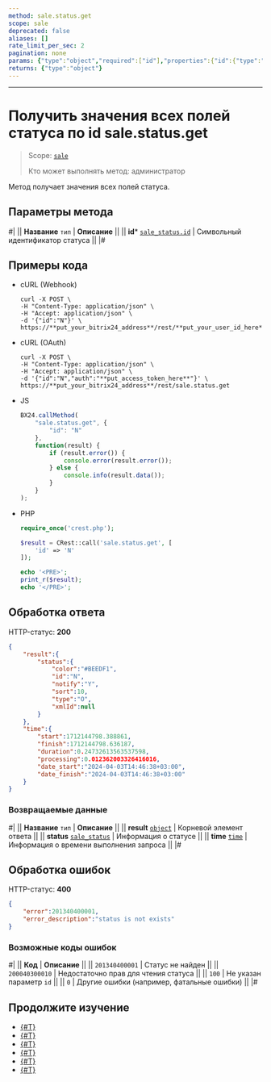 ```yaml
---
method: sale.status.get
scope: sale
deprecated: false
aliases: []
rate_limit_per_sec: 2
pagination: none
params: {"type":"object","required":["id"],"properties":{"id":{"type":"integer"}}}
returns: {"type":"object"}
---
```



---

# Получить значения всех полей статуса по id sale.status.get

> Scope: [`sale`](../../scopes/permissions.md)
>
> Кто может выполнять метод: администратор

Метод получает значения всех полей  статуса.

## Параметры метода



#|
|| **Название**
`тип` | **Описание** ||
|| **id***
[`sale_status.id`](../data-types.md) | Символьный идентификатор статуса ||
|#

## Примеры кода





- cURL (Webhook)

    ```http
    curl -X POST \
    -H "Content-Type: application/json" \
    -H "Accept: application/json" \
    -d '{"id":"N"}' \
    https://**put_your_bitrix24_address**/rest/**put_your_user_id_here**/**put_your_webbhook_here**/sale.status.get
    ```

- cURL (OAuth)

    ```http
    curl -X POST \
    -H "Content-Type: application/json" \
    -H "Accept: application/json" \
    -d '{"id":"N","auth":"**put_access_token_here**"}' \
    https://**put_your_bitrix24_address**/rest/sale.status.get
    ```

- JS

    ```js
    BX24.callMethod(
        "sale.status.get", {
            "id": "N"
        },
        function(result) {
            if (result.error()) {
                console.error(result.error());
            } else {
                console.info(result.data());
            }
        }
    );
    ```

- PHP

    ```php
    require_once('crest.php');

    $result = CRest::call('sale.status.get', [
        'id' => 'N'
    ]);

    echo '<PRE>';
    print_r($result);
    echo '</PRE>';
    ```



## Обработка ответа

HTTP-статус: **200**

```json
{
    "result":{
        "status":{
            "color":"#BEEDF1",
            "id":"N",
            "notify":"Y",
            "sort":10,
            "type":"O",
            "xmlId":null
        }
    },
    "time":{
        "start":1712144798.388861,
        "finish":1712144798.636187,
        "duration":0.24732613563537598,
        "processing":0.012362003326416016,
        "date_start":"2024-04-03T14:46:38+03:00",
        "date_finish":"2024-04-03T14:46:38+03:00"
    }
}
```

### Возвращаемые данные

#|
|| **Название**
`тип` | **Описание** ||
|| **result**
[`object`](../../data-types.md) | Корневой элемент ответа ||
|| **status**
[`sale_status`](../data-types.md) | Информация о статусе ||
|| **time**
[`time`](../../data-types.md) | Информация о времени выполнения запроса ||
|#

## Обработка ошибок

HTTP-статус: **400**

```json
{
    "error":201340400001,
    "error_description":"status is not exists"
}
```



### Возможные коды ошибок

#|
|| **Код** | **Описание** ||
|| `201340400001` | Статус не найден ||
|| `200040300010` | Недостаточно прав для чтения статуса ||
|| `100` | Не указан параметр `id` ||
|| `0` | Другие ошибки (например, фатальные ошибки) ||
|#



## Продолжите изучение

- [{#T}](./index.md)
- [{#T}](./sale-status-add.md)
- [{#T}](./sale-status-update.md)
- [{#T}](./sale-status-list.md)
- [{#T}](./sale-status-delete.md)
- [{#T}](./sale-status-get-fields.md)
